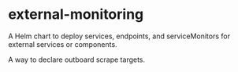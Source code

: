 # external-monitoring

A Helm chart to deploy services, endpoints, and serviceMonitors for external
services or components.

A way to declare outboard scrape targets.
